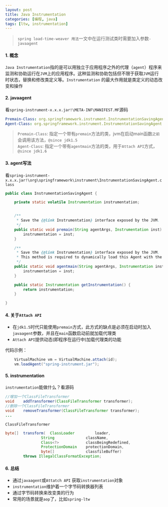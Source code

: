 ```yaml
---
layout: post
title: Java Instrumentation
categories: [编程, java]
tags: [ltw, instrumentation]
---
```


> `spring load-time-weaver 用法`一文中在运行测试类时需要加入参数`-javaagent`

#### 1. 概念

`Java Instrumentation`指的是可以用独立于应用程序之外的代理（`agent`）程序来监测和协助运行在`JVM`上的应用程序。这种监测和协助包括但不限于获取`JVM`运行时状态，替换和修改类定义等。`Instrumentation` 的最大作用就是类定义的动态改变和操作

#### 2. javaagent

看`spring-instrument-x.x.x.jar!\META-INF\MANIFEST.MF`源码
```yaml
Premain-Class: org.springframework.instrument.InstrumentationSavingAgent
Agent-Class: org.springframework.instrument.InstrumentationSavingAgent
```
> `Premain-Class`: 指定一个带有`premain`方法的类，jvm在启动main函数`之前`会调用该方法，`@since jdk1.5`   
> `Agent-Class`: 指定一个带有`agentmain`方法的类，用于`Attach API`方式，`@since jdk1.6`

#### 3. agent写法
看`spring-instrument-x.x.x.jar!\org\springframework\instrument\InstrumentationSavingAgent.class`
```java
public class InstrumentationSavingAgent {

	private static volatile Instrumentation instrumentation;


	/**
	 * Save the {@link Instrumentation} interface exposed by the JVM.
	 */
	public static void premain(String agentArgs, Instrumentation inst) {
		instrumentation = inst;
	}

	/**
	 * Save the {@link Instrumentation} interface exposed by the JVM.
	 * This method is required to dynamically load this Agent with the Attach API.
	 */
	public static void agentmain(String agentArgs, Instrumentation inst) {
		instrumentation = inst;
	}

	public static Instrumentation getInstrumentation() {
		return instrumentation;
	}

}
```

#### 4. 关于`Attach API`
* 在`jdk1.5`时代只能使用`premain`方式，此方式的缺点是必须在启动时加入`javaagent`参数，并且在`main`函数启动前就加载代理类
* `Attach API`提供动态(即程序在运行中)加载代理类的功能

代码示例：
```java
    VirtualMachine vm = VirtualMachine.attach(id);
    vm.loadAgent("spring-instrument.jar");
```

#### 5. instrumentation
`instrumentation`能做什么？看源码
```java
//增加一个ClassFileTransformer
void    addTransformer(ClassFileTransformer transformer);
//删除一个ClassFileTransformer
void    removeTransformer(ClassFileTransformer transformer);
...
```
`ClassFileTransformer`
```java
byte[]  transform(  ClassLoader         loader,
                String              className,
                Class<?>            classBeingRedefined,
                ProtectionDomain    protectionDomain,
                byte[]              classfileBuffer)
        throws IllegalClassFormatException;
```

#### 6. 总结

* 通过`javaagent`或`Attatch API` 获取`instrumentation`对象
* `instrumentation`维护着一个字节码转换器列表
* 通过字节码转换来改变类的行为
* 常用的场景就是`aop`了，比如`spring-ltw`
